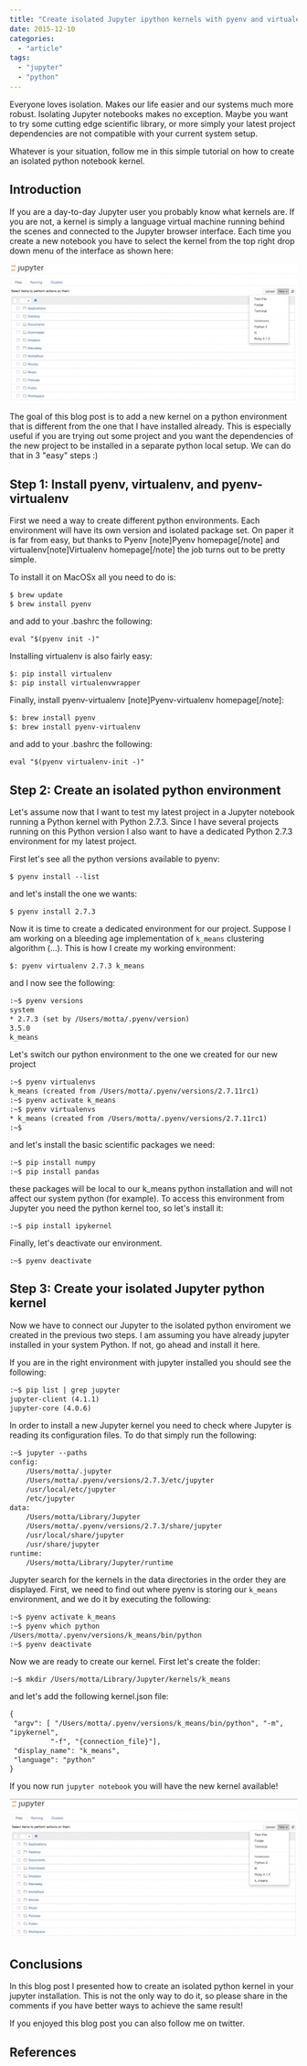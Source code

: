 ```yaml
---
title: "Create isolated Jupyter ipython kernels with pyenv and virtualenv"
date: 2015-12-10
categories: 
  - "article"
tags: 
  - "jupyter"
  - "python"
---
```


Everyone loves isolation. Makes our life easier and our systems much more robust. Isolating Jupyter notebooks makes no exception. Maybe you want to try some cutting edge scientific library, or more simply your latest project dependencies are not compatible with your current system setup.

Whatever is your situation, follow me in this simple tutorial on how to create an isolated python notebook kernel.

<!--more-->

## Introduction

If you are a day-to-day Jupyter user you probably know what kernels are. If you are not, a kernel is simply a language virtual machine running behind the scenes and connected to the Jupyter browser interface. Each time you create a new notebook you have to select the kernel from the top right drop down menu of the interface as shown here:

![Screen Shot 2015-12-10 at 19.42.29](images/Screen-Shot-2015-12-10-at-19.42.29-1024x493.png)

The goal of this blog post is to add a new kernel on a python environment that is different from the one that I have installed already. This is especially useful if you are trying out some project and you want the dependencies of the new project to be installed in a separate python local setup. We can do that in 3 "easy" steps :)

## Step 1: Install pyenv, virtualenv, and pyenv-virtualenv

First we need a way to create different python environments. Each environment will have its own version and isolated package set. On paper it is far from easy, but thanks to Pyenv \[note\]Pyenv homepage\[/note\] and virtualenv\[note\]Virtualenv homepage\[/note\] the job turns out to be pretty simple.

To install it on MacOSx all you need to do is:

```
$ brew update
$ brew install pyenv
```

and add to your .bashrc the following:

```
eval "$(pyenv init -)"
```

Installing virtualenv is also fairly easy:

```
$: pip install virtualenv
$: pip install virtualenvwrapper
```

Finally, install pyenv-virtualenv \[note\]Pyenv-virtualenv homepage\[/note\]:

```
$: brew install pyenv
$: brew install pyenv-virtualenv
```

and add to your .bashrc the following:

```
eval "$(pyenv virtualenv-init -)"
```

## Step 2: Create an isolated python environment

Let's assume now that I want to test my latest project in a Jupyter notebook running a Python kernel with Python 2.7.3. Since I have several projects running on this Python version I also want to have a dedicated Python 2.7.3 environment for my latest project.

First let's see all the python versions available to pyenv:

```
$ pyenv install --list
```

and let's install the one we wants:

```
$ pyenv install 2.7.3
```

Now it is time to create a dedicated environment for our project. Suppose I am working on a bleeding age implementation of `k_means` clustering algorithm (...). This is how I create my working environment:

```
$: pyenv virtualenv 2.7.3 k_means
```

and I now see the following:

```
:~$ pyenv versions
system
* 2.7.3 (set by /Users/motta/.pyenv/version)
3.5.0
k_means
```

Let's switch our python environment to the one we created for our new project

```
:~$ pyenv virtualenvs
k_means (created from /Users/motta/.pyenv/versions/2.7.11rc1)
:~$ pyenv activate k_means
:~$ pyenv virtualenvs
* k_means (created from /Users/motta/.pyenv/versions/2.7.11rc1)
:~$
```

and let's install the basic scientific packages we need:

```
:~$ pip install numpy
:~$ pip install pandas
```

these packages will be local to our k\_means python installation and will not affect our system python (for example). To access this environment from Jupyter you need the python kernel too, so let's install it:

```
:~$ pip install ipykernel
```

Finally, let's deactivate our environment.

```
:~$ pyenv deactivate
```

## Step 3: Create your isolated Jupyter python kernel

Now we have to connect our Jupyter to the isolated python enviroment we created in the previous two steps. I am assuming you have already jupyter installed in your system Python. If not, go ahead and install it here.

If you are in the right environment with jupyter installed you should see the following:

```
:~$ pip list | grep jupyter
jupyter-client (4.1.1)
jupyter-core (4.0.6)
```

In order to install a new Jupyter kernel you need to check where Jupyter is reading its configuration files. To do that simply run the following:

```
:~$ jupyter --paths
config:
    /Users/motta/.jupyter
    /Users/motta/.pyenv/versions/2.7.3/etc/jupyter
    /usr/local/etc/jupyter
    /etc/jupyter
data:
    /Users/motta/Library/Jupyter
    /Users/motta/.pyenv/versions/2.7.3/share/jupyter
    /usr/local/share/jupyter
    /usr/share/jupyter
runtime:
    /Users/motta/Library/Jupyter/runtime
```

Jupyter search for the kernels in the data directories in the order they are displayed. First, we need to find out where pyenv is storing our `k_means` environment, and we do it by executing the following:

```
:~$ pyenv activate k_means
:~$ pyenv which python
/Users/motta/.pyenv/versions/k_means/bin/python
:~$ pyenv deactivate
```

Now we are ready to create our kernel. First let's create the folder:

```
:~$ mkdir /Users/motta/Library/Jupyter/kernels/k_means
```

and let's add the following kernel.json file:

```
{
 "argv": [ "/Users/motta/.pyenv/versions/k_means/bin/python", "-m", "ipykernel",
          "-f", "{connection_file}"],
 "display_name": "k_means",
 "language": "python"
}
```

If you now run `jupyter notebook` you will have the new kernel available!

![Screen Shot 2015-12-10 at 19.25.10](images/Screen-Shot-2015-12-10-at-19.25.10-1024x497.png)

## Conclusions

In this blog post I presented how to create an isolated python kernel in your jupyter installation. This is not the only way to do it, so please share in the comments if you have better ways to achieve the same result!

If you enjoyed this blog post you can also follow me on twitter.

## References
